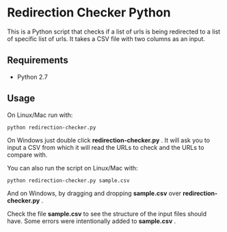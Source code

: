 Redirection Checker Python
==========================

This is a Python script that checks if a list of urls is being redirected to a list of specific list of urls. It takes a CSV file with two columns as an input.

## Requirements
- Python 2.7

## Usage
On Linux/Mac run with:
```
python redirection-checker.py
```
On Windows just double click **redirection-checker.py** .
It will ask you to input a CSV from which it will read the URLs to check and the URLs to compare with.

You can also run the script on Linux/Mac with:
```
python redirection-checker.py sample.csv
```
And on Windows, by dragging and dropping **sample.csv** over **redirection-checker.py** . 



Check the file **sample.csv** to see the structure of the input files should have. 
Some errors were intentionally added to **sample.csv** .





